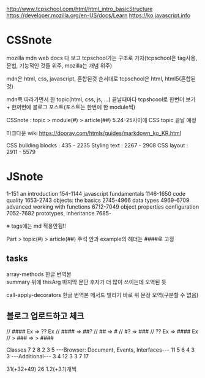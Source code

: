 http://www.tcpschool.com/html/html_intro_basicStructure
https://developer.mozilla.org/en-US/docs/Learn
https://ko.javascript.info

# CSSnote
mozilla mdn web docs 다 보고 tcpschool가는 구조로 가자(tcpschool은 tag사용, 문법, 기능적인 것들 위주, mozilla는 개념 위주)

mdn은 html, css, javascript, 혼합된것 순서대로
tcpschool은 html, html5(혼합된것)

mdn쭉 따라가면서 한 topic(html, css, js, ...) 끝날때마다 tcpshcool로 한번더 보기 + 한꺼번에 블로그 포스트(포스트는 한번에 한 module씩)

CSSnote : topic > module(#) > article(##)
5.24-25사이에 CSS topic 끝날 예정

마크다운 wiki 
https://dooray.com/htmls/guides/markdown_ko_KR.html

CSS building blocks : 435 - 2235
Styling text : 2267 - 2908
CSS layout : 2911 - 5579

# JSnote
1-151		an introduction
154-1144	javascript fundamentals
1146-1650	code quality
1653-2743	objects: the basics
2745-4966	data types
4969-6709	advanced working with functions
6712-7049	object properties configuration
7052-7682	prototypes, inheritance
7685-

※ tags에는 md 적용안됨!!

Part > topic(#) > article(##)
주석 안과 example의 헤더는 ####로 고정

## tasks
array-methods 한글 번역본  
summary 위에 thisArg 마지막 문단 후자가 더 많이 쓰이는데 오역된 듯

call-apply-decorators 한글 번역본
메서드 빌리기 바로 위 문장 오역(구분할 수 없음)

## 블로그 업로드하고 체크

// #### Ex	=> ?? Ex
// ####		=> ##?
// ##		=> #
// #?		=> ###
// ?? Ex	=> #### Ex
// > ###	=> > ####

Classes
7
2
8
2
3
5
---Browser: Document, Events, Interfaces---
11
5
6
4
3
3
---Additional---
3
4
12
3
3
7
17

31(+32+49)
26
1.2(+3.1)개씩